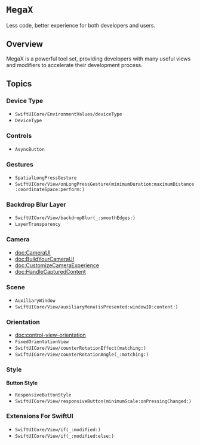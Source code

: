 # ``MegaX``

Less code, better experience for both developers and users.

## Overview

MegaX is a powerful tool set, providing developers with many useful views and modifiers to accelerate their development process.

## Topics

### Device Type

- ``SwiftUICore/EnvironmentValues/deviceType``
- ``DeviceType``

### Controls

- ``AsyncButton``

### Gestures

- ``SpatialLongPressGesture``
- ``SwiftUICore/View/onLongPressGesture(minimumDuration:maximumDistance:coordinateSpace:perform:)``

### Backdrop Blur Layer

- ``SwiftUICore/View/backdropBlur(_:smoothEdges:)``
- ``LayerTransparency``

### Camera

- <doc:CameraUI>
- <doc:BuildYourCameraUI>
- <doc:CustomizeCameraExperience>
- <doc:HandleCapturedContent>

### Scene

- ``AuxiliaryWindow``
- ``SwiftUICore/View/auxiliaryMenu(isPresented:windowID:content:)``

### Orientation

- <doc:control-view-orientation>
- ``FixedOrientationView``
- ``SwiftUICore/View/counterRotationEffect(matching:)``
- ``SwiftUICore/View/counterRotationAngle(_:matching:)``

### Style

**Button Style**

- ``ResponsiveButtonStyle``
- ``SwiftUICore/View/responsiveButton(minimumScale:onPressingChanged:)``

### Extensions For SwiftUI

- ``SwiftUICore/View/if(_:modified:)``
- ``SwiftUICore/View/if(_:modified:else:)``

